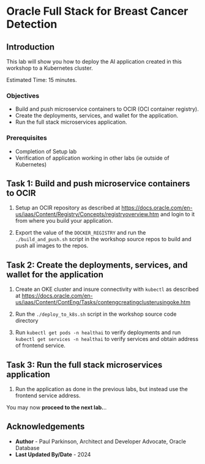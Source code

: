 # Oracle Full Stack for Breast Cancer Detection

## Introduction

This lab will show you how to deploy the AI application created in this workshop to a Kubernetes cluster.

Estimated Time: 15 minutes.

### Objectives

* Build and push microservice containers to OCIR (OCI container registry).
* Create the deployments, services, and wallet for the application.
* Run the full stack microservices application.

### Prerequisites

- Completion of Setup lab
- Verification of application working in other labs (ie outside of Kubernetes)


## Task 1: Build and push microservice containers to OCIR

   1. Setup an OCIR repository as described at https://docs.oracle.com/en-us/iaas/Content/Registry/Concepts/registryoverview.htm and login to it from where you build your application.

   2. Export the value of the `DOCKER_REGISTRY` and run the `./build_and_push.sh` script in the workshop source repos to build and push all images to the repos.


## Task 2: Create the deployments, services, and wallet for the application

   1. Create an OKE cluster and insure connectivity with  `kubectl` as described at https://docs.oracle.com/en-us/iaas/Content/ContEng/Tasks/contengcreatingclusterusingoke.htm

   2. Run the `./deploy_to_k8s.sh` script in the workshop source code directory

   3. Run `kubectl get pods -n healthai` to verify deployments and run `kubectl get services -n healthai` to verify services and obtain address of frontend service.


## Task 3: Run the full stack microservices application

1. Run the application as done in the previous labs, but instead use the frontend service address.



You may now **proceed to the next lab.**..

## Acknowledgements

* **Author** - Paul Parkinson, Architect and Developer Advocate, Oracle Database
* **Last Updated By/Date** - 2024